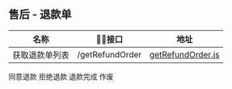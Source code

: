 ## 售后 - 退款单
名称                |    接口                                  |  地址
------------------- |--------------------------------------------|----
获取退款单列表       | /getRefundOrder                            | [getRefundOrder.js](./getRefundOrder.js)
同意退款
拒绝退款
退款完成
作废